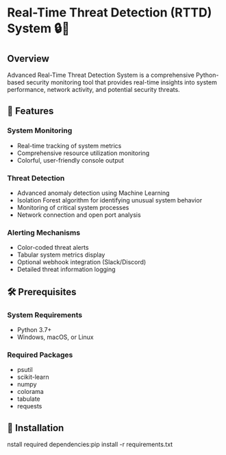 # Real-Time Threat Detection (RTTD) System 🔒🚨

## Overview
Advanced Real-Time Threat Detection System is a comprehensive Python-based security monitoring tool that provides real-time insights into system performance, network activity, and potential security threats.

## 🌟 Features

### System Monitoring
- Real-time tracking of system metrics
- Comprehensive resource utilization monitoring
- Colorful, user-friendly console output

### Threat Detection
- Advanced anomaly detection using Machine Learning
- Isolation Forest algorithm for identifying unusual system behavior
- Monitoring of critical system processes
- Network connection and open port analysis

### Alerting Mechanisms
- Color-coded threat alerts
- Tabular system metrics display
- Optional webhook integration (Slack/Discord)
- Detailed threat information logging

## 🛠 Prerequisites

### System Requirements
- Python 3.7+
- Windows, macOS, or Linux

### Required Packages
- psutil
- scikit-learn
- numpy
- colorama
- tabulate
- requests

## 🚀 Installation
nstall required dependencies:pip install -r requirements.txt
